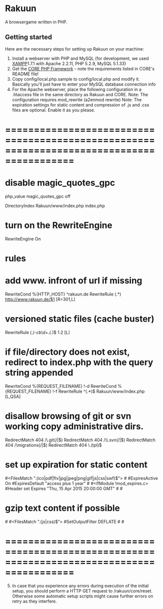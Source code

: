 Rakuun
======

A browsergame written in PHP.

Getting started
---------------
Here are the necessary steps for setting up Rakuun on your machine:

1. Install a webserver with PHP and MySQL (for development, we used [XAMPP](http://www.apachefriends.org/en/xampp.html)1.7.1 with Apache 2.2.11, PHP 5.2.9, MySQL 5.1.33)
2. Get the [CORE PHP Framework](https://github.com/Sebioff/CORE) - note the requirements listed in CORE's README file!
3. Copy config/local.php.sample to config/local.php and modify it. Basically you'll just have to enter your MySQL database connection info
4. For the Apache webserver, place the following configuration in a .htaccess file in the same directory as Rakuun and CORE.
   Note: The configuration requires mod_rewrite (a2enmod rewrite)
   Note: The expiration settings for static content and compression of .js and .css files are optional. Enable it as you please.

# ==========================================================================================
# disable magic_quotes_gpc
php_value magic_quotes_gpc off

DirectoryIndex Rakuun/www/index.php index.php

# turn on the RewriteEngine
RewriteEngine On

# rules
# add www. infront of url if missing
RewriteCond %{HTTP_HOST} ^rakuun.de
RewriteRule (.*) http://www.rakuun.de/$1 [R=301,L]

# versioned static files (cache buster)
RewriteRule (.*)-cb\d+\.(.*)$ $1.$2 [L]

# if file/directory does not exist, redirect to index.php with the query string appended
RewriteCond %{REQUEST_FILENAME} !-d
RewriteCond %{REQUEST_FILENAME} !-f
RewriteRule ^(.*)$ Rakuun/www/index.php [L,QSA]

# disallow browsing of git or svn working copy administrative dirs.
RedirectMatch 404 /\\.git(/|$)
RedirectMatch 404 /\\.svn(/|$)
RedirectMatch 404 /\\migrations(/|$)
RedirectMatch 404 \.(tpl)$

# set up expiration for static content
#<FilesMatch "\.(ico|pdf|flv|jpg|jpeg|png|gif|js|css|swf)$">
#<IfModule mod_expires.c>
#ExpiresActive On
#ExpiresDefault "access plus 1 year"
#</IfModule>
#<IfModule !mod_expires.c>
#Header set Expires "Thu, 15 Apr 2015 20:00:00 GMT"
#</IfModule>
#</FilesMatch>

# gzip text content if possible
#<IfModule mod_deflate.c>
#<FilesMatch "\.(js|css)$">
#SetOutputFilter DEFLATE
#</FilesMatch>
#</IfModule>

# ==========================================================================================


5. In case that you experience any errors during execution of the initial setup,
   you should perform a HTTP GET request to /rakuun/core/reset. Otherwise some automatic
   setup scripts might cause further errors on retry as they interfere.
